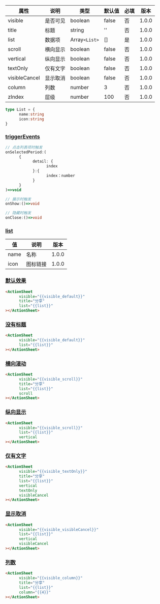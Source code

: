 | 属性 | 说明 | 类型 | 默认值 | 必填 | 版本 |
| - | - | - | - | - | - |
| visible | 是否可见 | boolean | false | 否 | 1.0.0 |
| title | 标题 | string | '' | 否 | 1.0.0 |
| list | 数据项 | Array`<List>` | [] | 是 | 1.0.0 |
| scroll | 横向显示 | boolean | false | 否 | 1.0.0 |
| vertical | 纵向显示 | boolean | false | 否 | 1.0.0 |
| textOnly | 仅有文字 | boolean | false | 否 | 1.0.0 |
| visibleCancel | 显示取消 | boolean | false | 否 | 1.0.0 |
| column | 列数 | number | 3 | 否 | 1.0.0 |
| zIndex | 层级 | number | 100 | 否 | 1.0.0 |

<Title>types</Title>

```typescript
type List = {
      name:string
      icon:string
}
```

### [triggerEvents](#triggerEvents)

```typescript
// 点击列表项时触发
onSelectedPeriod:(
      {
            detail: {
                  index
            }:{
                  index：number
            }
      }
)=>void

// 展示时触发
onShow:()=>void

// 隐藏时触发
onClose:()=>void
```

### [list](#list)

| 值 | 说明 | 版本 |
| - | - | - |
| name | 名称 | 1.0.0 |
| icon | 图标链接 | 1.0.0 |

### [默认效果](#默认效果)

```html
<ActionSheet
      visible="{{visible_default}}"
      title="分享"
      list="{{list}}"
></ActionSheet>
```

### [没有标题](#没有标题)

```html
<ActionSheet
      visible="{{visible_default}}"
      list="{{list}}"
></ActionSheet>
```

### [横向滚动](#横向滚动)

```html
<ActionSheet
      visible="{{visible_scroll}}"
      title="分享"
      list="{{list}}"
      scroll
></ActionSheet>
```

### [纵向显示](#纵向显示)

```html
<ActionSheet
      visible="{{visible_scroll}}"
      list="{{list}}"
      vertical
></ActionSheet>
```

### [仅有文字](#仅有文字)

```html
<ActionSheet
      visible="{{visible_textOnly}}"
      title="分享"
      list="{{list}}"
      vertical
      textOnly
      visibleCancel
></ActionSheet>
```

### [显示取消](#显示取消)

```html
<ActionSheet
      visible="{{visible_visibleCancel}}"
      list="{{list}}"
      vertical
      visibleCancel
></ActionSheet>
```

### [列数](#列数)

```html
<ActionSheet
      visible="{{visible_column}}"
      title="分享"
      list="{{list}}"
      column="{{4}}"
></ActionSheet>
```